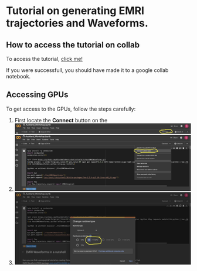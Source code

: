 # Tutorial on generating EMRI trajectories and Waveforms.

## How to access the tutorial on collab

To access the tutorial, [click me!](https://colab.research.google.com/github/OllieBurke/EMRI_Workshop/blob/main/docs/Auckland_Workshop.ipynb)

If you were successfull, you should have made it to a google collab notebook.

## Accessing GPUs

To get access to the GPUs, follow the steps carefully:

1. First locate the **Connect** button on the ![alt](docs/images/Initial_connect_screen.jpg)
2. ![alt](docs/images/select_runtime.jpg)
3. ![alt](docs/images/actually_select_gpu.jpg)



